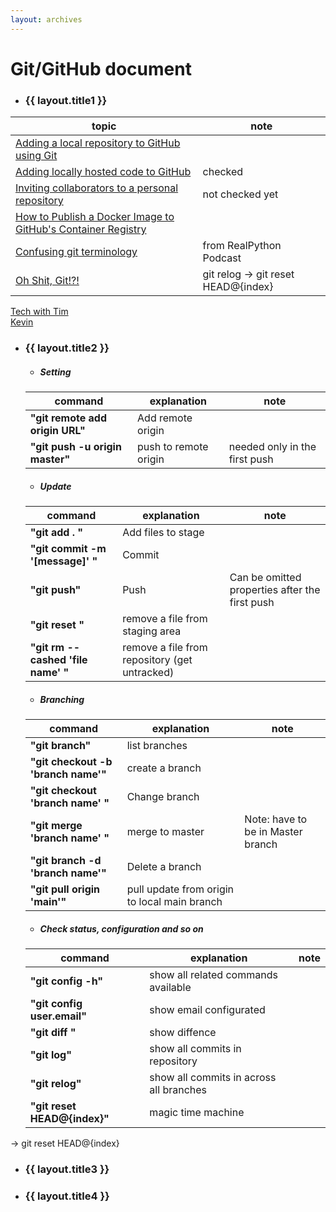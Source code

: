 ```yaml
---
layout: archives
---
```


# Git/GitHub document

- ### {{ layout.title1 }}

|topic| note|
|-------|-----|
|[Adding a local repository to GitHub using Git](https://docs.github.com/en/get-started/importing-your-projects-to-github/importing-source-code-to-github/adding-locally-hosted-code-to-github#adding-a-local-repository-to-github-using-git)|
|[Adding locally hosted code to GitHub](https://docs.github.com/en/get-started/importing-your-projects-to-github/importing-source-code-to-github/adding-locally-hosted-code-to-github) |checked|
|[Inviting collaborators to a personal repository](https://docs.github.com/en/account-and-profile/setting-up-and-managing-your-personal-account-on-github/managing-access-to-your-personal-repositories/)|not checked yet|
|[How to Publish a Docker Image to GitHub's Container Registry](https://dev.to/github/publishing-a-docker-image-to-githubs-container-repository-4n50)||not checked yet|
|[Confusing git terminology](https://jvns.ca/blog/2023/11/01/confusing-git-terminology/)|from RealPython Podcast|
|[Oh Shit, Git!?!](https://ohshitgit.com/)|git relog -> git reset HEAD@{index}|


[Tech with Tim](https://www.youtube.com/watch?v=DVRQoVRzMIY)   
[Kevin](https://www.youtube.com/watch?v=tRZGeaHPoaw)


- ### {{ layout.title2 }}

  - ##### Setting

  |command| explanation| note|
  |-------|------------|-----|
  |**"git remote add origin URL"**| Add remote origin|    
  |**"git push -u origin master"**| push to remote origin| needed only in the first push| 

    - ##### Update

  |command| explanation| note|
  |-------|------------|-----|
  |**"git add . "**| Add files to stage|   
  |**"git commit -m '[message]' "**| Commit|  
  |**"git push"**| Push| Can be omitted properties after the first push |
  |**"git reset "**|  remove a file from staging area|
  |**"git rm --cashed 'file name' "**|  remove a file from repository (get untracked)|

  - ##### Branching

  |command| explanation| note|
  |-------|------------|-----|
  |**"git branch"**| list branches|
  |**"git checkout -b 'branch name'"**| create a branch|
  |**"git checkout 'branch name' "**| Change branch|
  |**"git merge 'branch name' "**|  merge to master| Note: have to be in Master branch|
  |**"git branch -d 'branch name'"**| Delete a branch|
  |**"git pull origin 'main'"**| pull update from origin to local main branch|

  - ##### Check status, configuration and so on

  |command| explanation| note|
  |-------|------------|-----|
  |**"git config -h"**|  show all related commands available|
  |**"git config user.email"**| show email configurated|
  |**"git diff "**|  show diffence|
  |**"git log"**|  show all commits in repository|
  |**"git relog"**| show all commits in across all branches|
  |**"git reset HEAD@{index}"**| magic time machine|


 -> git reset HEAD@{index}

- ### {{ layout.title3 }}

- ### {{ layout.title4 }}

